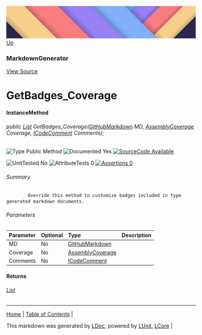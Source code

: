 ![](../Content/LDoc-banner-small.png "")
[Up](MarkdownGenerator.md)
### MarkdownGenerator
[View Source](../Markdown/MarkdownGenerator.cs)
# GetBadges_Coverage
#### InstanceMethod
###### public [List<String>](https://www.google.com/#q=C%23+System.Collections.Generic.List<String>) GetBadges_Coverage([GitHubMarkdown]([GitHubMarkdown](GitHubMarkdown.md)) MD, [AssemblyCoverage](https://www.google.com/#q=C%23+LCore.LUnit.AssemblyCoverage) Coverage, [ICodeComment](https://www.google.com/#q=C%23+LCore.Interfaces.ICodeComment) Comments);

![Type Public Method](http://b.repl.ca/v1/Type-Public%20Method-lightgrey.png "") ![Documented Yes](http://b.repl.ca/v1/Documented-Yes-brightgreen.png "") [![SourceCode Available](http://b.repl.ca/v1/SourceCode-Available-brightgreen.png "")](../Markdown/MarkdownGenerator.cs#L377)

![UnitTested No](http://b.repl.ca/v1/UnitTested-No-lightgrey.png "") ![AttributeTests 0](http://b.repl.ca/v1/AttributeTests-0-lightgrey.png "") [![Assertions 0](http://b.repl.ca/v1/Assertions-0-brightgreen.png "")](../Markdown/MarkdownGenerator.cs)
###### Summary

            Override this method to customize badges included in type generated markdown documents.
            
###### Parameters

Parameter | Optional | Type | Description
:---  | :---  | :---  | :--- 
MD | No | [GitHubMarkdown]([GitHubMarkdown](GitHubMarkdown.md)) | 
Coverage | No | [AssemblyCoverage](https://www.google.com/#q=C%23+LCore.LUnit.AssemblyCoverage) | 
Comments | No | [ICodeComment](https://www.google.com/#q=C%23+LCore.Interfaces.ICodeComment) | 

#### Returns
###### [List<String>](https://www.google.com/#q=C%23+System.Collections.Generic.List<String>)
---

[Home](../../README.md) | [Table of Contents](../../TableOfContents.md) | 


This markdown was generated by [LDoc](https://github.com/CodeSingularity/LDoc), powered by [LUnit](https://github.com/CodeSingularity/LUnit), [LCore](https://github.com/CodeSingularity/LCore) | 

